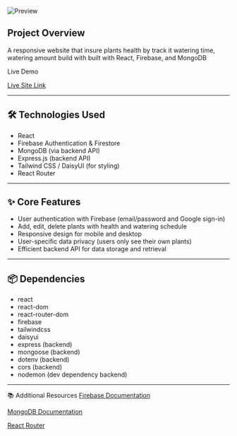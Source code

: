 ![Preview](./)


## Project Overview
A responsive website that insure plants health by track it watering time, watering amount build with built with React, Firebase, and MongoDB

Live Demo

[Live Site Link](https://happy-plants.web.app)

---

## 🛠️ Technologies Used

- React
- Firebase Authentication & Firestore
- MongoDB (via backend API)
- Express.js (backend API)
- Tailwind CSS / DaisyUI (for styling)
- React Router

---

## ✨ Core Features

- User authentication with Firebase (email/password and Google sign-in)
- Add, edit, delete plants with health and watering schedule
- Responsive design for mobile and desktop
- User-specific data privacy (users only see their own plants)
- Efficient backend API for data storage and retrieval

---

## 📦 Dependencies

- react
- react-dom
- react-router-dom
- firebase
- tailwindcss
- daisyui
- express (backend)
- mongoose (backend)
- dotenv (backend)
- cors (backend)
- nodemon (dev dependency backend)

---

📚 Additional Resources
[Firebase Documentation](https://firebase.google.com/docs)

[MongoDB Documentation](https://www.mongodb.com/docs/)

[React Router](https://reactrouter.com/)
